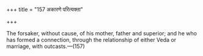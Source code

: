 +++
title = "157 अकारणे परित्यक्ता"

+++

The forsaker, without cause, of his mother, father and superior; and he who has formed a connection, through the relationship of either Veda or marriage, with outcasts.—(157)